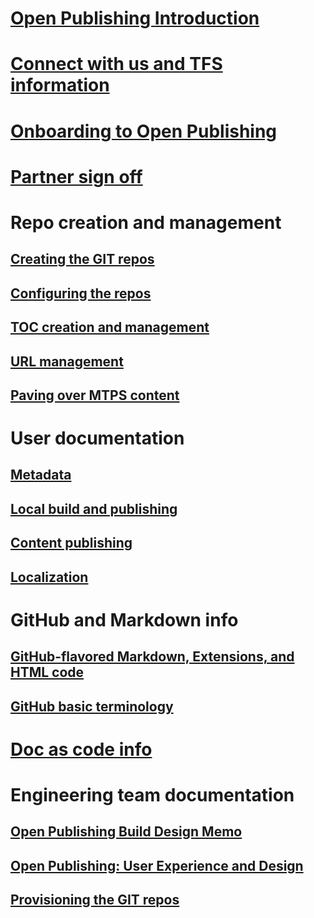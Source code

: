 # [Open Publishing Introduction](introduction.md)
# [Connect with us and TFS information](connect.md)
# [Onboarding to Open Publishing](Onboarding-steps.md)
# [Partner sign off](partnerdocs/partner-signoff.md)

# Repo creation and management
## [Creating the GIT repos](partnerdocs/repo-creation.md)
## [Configuring the repos](partnerdocs/repo-config.md)
## [TOC creation and management](partnerdocs/TOC-management.md)
## [URL management](partnerdocs/URL-management.md)
## [Paving over MTPS content](partnerdocs/paveover-MTPS-content.md)

# User documentation
## [Metadata](partnerdocs/metadata.md)
## [Local build and publishing](partnerdocs/local-build-and-preview.md)
## [Content publishing](partnerdocs/publish.md)
## [Localization](partnerdocs/localization.md)
# GitHub and Markdown info
## [GitHub-flavored Markdown, Extensions, and HTML code](partnerdocs/GFM.md)
## [GitHub basic terminology](partnerdocs/GitHub-terminology.md)

# [Doc as code info](http://aspnet.github.io/docfx/)

# Engineering team documentation
## [Open Publishing Build Design Memo](engdocs/open_publish_design.md)
## [Open Publishing: User Experience and Design](engdocs/open_publish_uxad.md)
## [Provisioning the GIT repos](engdocs/repo-provision.md)

